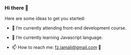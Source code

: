 ### Hi there 👋


Here are some ideas to get you started:

- 🔭 I’m currently attending front-end development course.  
- 🌱 I’m currently learning Javascript language.

- 📫 How to reach me: fz.jamali@gmail.com :email:


